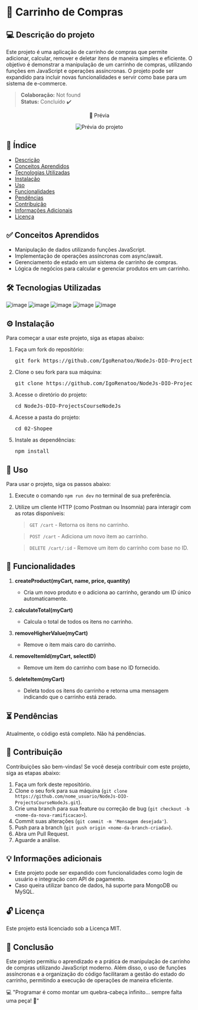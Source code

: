 # 🛒 Carrinho de Compras

## 💻 Descrição do projeto

Este projeto é uma aplicação de carrinho de compras que permite adicionar, calcular, remover e deletar itens de maneira simples e eficiente. O objetivo é demonstrar a manipulação de um carrinho de compras, utilizando funções em JavaScript e operações assíncronas. O projeto pode ser expandido para incluir novas funcionalidades e servir como base para um sistema de e-commerce.

> **Colaboração:** Not found  
> **Status:** <span> Concluído </span> ✔️

<div align="center">
  <p> 👀 Prévia </p>
  <img src="./assets/imagens/previa-project.png" alt="Prévia do projeto">
</div>

## 📜 Índice

- [Descrição](#-descrição-do-projeto)
- [Conceitos Aprendidos](#-conceitos-aprendidos)
- [Tecnologias Utilizadas](#--tecnologias-utilizadas)
- [Instalação](#-instalação)
- [Uso](#-uso)
- [Funcionalidades](#-funcionalidades)
- [Pendências](#-pendências)
- [Contribuição](#-contribuição)
- [Informações Adicionais](#-informações-adicionais)
- [Licença](#-licença)

## ✅ Conceitos Aprendidos 

- Manipulação de dados utilizando funções JavaScript.
- Implementação de operações assíncronas com async/await.
- Gerenciamento de estado em um sistema de carrinho de compras.
- Lógica de negócios para calcular e gerenciar produtos em um carrinho.

## 🛠 Tecnologias Utilizadas

![image](https://img.shields.io/badge/JavaScript-F7DF1E?style=for-the-badge&logo=javascript&logoColor=black)
![image](https://img.shields.io/badge/Node.js-43853D?style=for-the-badge&logo=node.js&logoColor=white)
![image](https://img.shields.io/badge/Express.js-404D59?style=for-the-badge)
![image](https://img.shields.io/badge/HTML5-E34F26?style=for-the-badge&logo=html5&logoColor=white)
![image](https://img.shields.io/badge/CSS3-1572B6?style=for-the-badge&logo=css3&logoColor=white)

## ⚙ Instalação

Para começar a usar este projeto, siga as etapas abaixo:

1. Faça um fork do repositório:
   <pre>git fork https://github.com/IgoRenatoo/NodeJs-DIO-ProjectsCourseNodeJs.git</pre>

2. Clone o seu fork para sua máquina:
   <pre>git clone https://github.com/IgoRenatoo/NodeJs-DIO-ProjectsCourseNodeJs.git</pre>

3. Acesse o diretório do projeto:
   <pre>cd NodeJs-DIO-ProjectsCourseNodeJs</pre>

4. Acesse a pasta do projeto:
   <pre>cd 02-Shopee</pre>

5. Instale as dependências:
   <pre>npm install</pre>

## 🚀 Uso 
 
Para usar o projeto, siga os passos abaixo:

1. Execute o comando `npm run dev` no terminal de sua preferência.
2. Utilize um cliente HTTP (como Postman ou Insomnia) para interagir com as rotas disponíveis:

    > `GET /cart` - Retorna os itens no carrinho.

    > `POST /cart` - Adiciona um novo item ao carrinho.

    > `DELETE /cart/:id` - Remove um item do carrinho com base no ID.

## 🧩 Funcionalidades

1. **createProduct(myCart, name, price, quantity)**
   - Cria um novo produto e o adiciona ao carrinho, gerando um ID único automaticamente.

2. **calculateTotal(myCart)**
   - Calcula o total de todos os itens no carrinho.

3. **removeHigherValue(myCart)**
   - Remove o item mais caro do carrinho.

4. **removeItemId(myCart, selectID)**
   - Remove um item do carrinho com base no ID fornecido.

5. **deleteItem(myCart)**
   - Deleta todos os itens do carrinho e retorna uma mensagem indicando que o carrinho está zerado.

## ⏳ Pendências

Atualmente, o código está completo. Não há pendências.

## 🤝 Contribuição

Contribuições são bem-vindas! Se você deseja contribuir com este projeto, siga as etapas abaixo:

1. Faça um fork deste repositório.
2. Clone o seu fork para sua máquina (`git clone https://github.com/nome_usuario/NodeJs-DIO-ProjectsCourseNodeJs.git`).
3. Crie uma branch para sua feature ou correção de bug (`git checkout -b <nome-da-nova-ramificacao>`).
4. Commit suas alterações (`git commit -m 'Mensagem desejada'`).
5. Push para a branch (`git push origin <nome-da-branch-criada>`).
6. Abra um Pull Request.
7. Aguarde a análise.

## 💡 Informações adicionais

- Este projeto pode ser expandido com funcionalidades como login de usuário e integração com API de pagamento.
- Caso queira utilizar banco de dados, há suporte para MongoDB ou MySQL.

## 🔓 Licença

Este projeto está licenciado sob a Licença MIT.

## 🏁 Conclusão

Este projeto permitiu o aprendizado e a prática de manipulação de carrinho de compras utilizando JavaScript moderno. Além disso, o uso de funções assíncronas e a organização do código facilitaram a gestão do estado do carrinho, permitindo a execução de operações de maneira eficiente.

💻 "Programar é como montar um quebra-cabeça infinito... sempre falta uma peça! 🧩"
